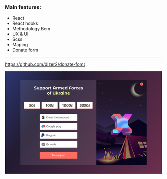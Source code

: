 ### Main features: 
 - React 
 - React hooks
 - Methodology Bem
 - UX & UI
 - Scss
 - Maping
 - Donate form

 


---

https://github.com/dizer2/donate-foms

<img width="1680" alt="Screenshot" src="./bg.jpg">
